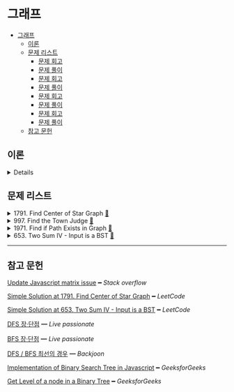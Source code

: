 # 그래프

- [그래프](#그래프)
  - [이론](#이론)
  - [문제 리스트](#문제-리스트)
    - [문제 회고](#문제-회고)
    - [문제 풀이](#문제-풀이)
    - [문제 회고](#문제-회고-1)
    - [문제 풀이](#문제-풀이-1)
    - [문제 회고](#문제-회고-2)
    - [문제 풀이](#문제-풀이-2)
    - [문제 회고](#문제-회고-3)
    - [문제 풀이](#문제-풀이-3)
  - [참고 문헌](#참고-문헌)

## 이론

<details>
<br/>

그래프는 2가지로 표현할 수 있다.

그래프의 정점을 나타내는 자료구조는 Map과 배열을 사용할 수 있는데,

이는 정점의 value가 숫자가 아니면 Map을 숫자면 배열을 사용해도 된다.

1. 인접 행렬    
   
    그래프의 정점 수가 n이라면, n x n의 2차원 배열 M을 생성한다.

       if(간선(vertexA, vertexB)가 존재하면)
          M[vertexA][vertexB] = 1
       else                                  
          M[vertexA][vertexB] = 0

    장점은

       정점과 간선의 Search 행위에 O(1) 소요된다.

    단점은

       간선의 수와 무관하게 n²개의 메모리 공간이 필요하다.

    필수 메소드의 시·공간 복잡도는

    |       | `insertVertex` | `insertEdge` | `deleteVertex` | `deleteEdge` | `adjacent` |
    | :---: | :------------: | :----------: | :------------: | :----------: | :--------: |
    | time  |    `O(n²)`     |    `O(1)`    |     `O(1)`     |    `O(1)`    |   `O(1)`   |
    | space |     `O(1)`     |    `O(1)`    |     `O(1)`     |    `O(1)`    |   `O(1)`   |

2. 인접 리스트
    
    배열의 인덱스는 그래프의 정점을 나타내며
    
    배열의 요소는 각각의 정점에 인접한 정점들을 연결 리스트로 표시한다.

    차수를 어떤 정점에 부속된 간선의 수를 말하는데, d라고 표현하겠다.

    장점은

       정점의 Search 행위에 O(1) 소요된다.

    단점은

       간선의 Search 행위에 O(d) 소요된다.

    필수 메소드의 시·공간 복잡도는

    |       | `insertVertex` | `insertEdge` | `deleteVertex` | `deleteEdge` | `adjacent` |
    | :---: | :------------: | :----------: | :------------: | :----------: | :--------: |
    | time  |     `O(1)`     |    `O(1)`    |     `O(1)`     |    `O(d)`    |   `O(d)`   |
    | space |     `O(d)`     |    `O(1)`    |     `O(1)`     |    `O(1)`    |   `O(1)`   |

그래프 탐색은

<table>
  <tr>
    <th></th>
    <th>DFS</th>
    <th>BFS</th>
  </tr>
  <tr>
    <td>순서</td>
    <td><img src="assets/dfs.png"/></td>
    <td><img src="assets/bfs.png"/></td>    
  </tr>
  <tr>
    <td>정의</td>
    <td>그래프에서 깊은 부분을 먼저 탐색</td>
    <td>시작 정점에서 가까운 정점을 먼저 탐색</td>
  </tr>
  <tr>
    <td>동작과정</td>
    <td>
       1. 시작 정점을 기억 공간에 저장<br/>
       2. 인접한 정점 중에 방문하지 않은 정점을 탐색 대상으로 재귀 호출<br/> 
       3. 목표 정점을 찾을 시 종료
    </td>
    <td>
       1. 인접한 정점 중에 방문하지 않은 정점을 모두 기억 공간에 저장<br/>  
       2. 기억 공간에서 정점을 꺼내 탐색의 대상이 되며<br/>
       3. 목표 정점을 찾을 시 종료
    </td>
  </tr>
</table>

그래프 탐색을 구현해보면서 특이점은

|                                    | DFS                                                                                                      | BFS                                                 |
| ---------------------------------- | -------------------------------------------------------------------------------------------------------- | --------------------------------------------------- |
| 알고리즘 구현                      | 재귀 또는 스택                                                                                           | -                                                   |
| 정점 기억 공간                     | 집합 또는 리스트                                                                                         | 큐                                                  |
| 정점 기억 공간의 요소              | 재귀 사용시, 방문한 정점<br/> 스택 사용시, 방문하지 않은 정점                                            | 방문하지 않은 정점                                  |
| 장점                               | 비교적 적은 정점을 기억하는 공간 필요                                                                    | 시작 정점에서 목표 정점까지 최단 경로를 보장        |
| 단점                               | 최단 경로를 보장하지 않음<br/>  목표에 이르는 경로가 다수일 때, DFS는 경로를 찾으면 탐색을 종료하기 때문 | 경로가 매우 길 경우, 많은 정점을 기억하는 공간 필요 |  |
| 해당 알고리즘만 사용해야 하는 경우 | 간선의 가중치가 1인 그래프에서<br/>가능한 모든 경로를 검색해야할 때                                      | 간선의 가중치가 1인 그래프에서<br/>최단 경로를 찾을 때  |

</details>

## 문제 리스트

<details>
<summary>1791. Find Center of Star Graph
  <a href="https://leetcode.com/problems/find-center-of-star-graph/">👊</a>
</summary>

### 문제 회고

처음 접근 방법은 인접 행렬을 사용하였다.

행렬에 표시된 간선의 합이 제일 큰 배열의 정점을 구하면 된다고 생각하였다.

하지만 `Time Limit Exceeded`에러가 발생하여서 인접 리스트를 사용하여 해결하였다.

연결 리스트의 size 필드를 활용하면 더 간단히 해결할 수 있었다.

### 문제 풀이

> `src\1791.js`에서 확인할 수 있다.

</details>

<details>
<summary>997. Find the Town Judge
  <a href="https://leetcode.com/problems/find-the-town-judge/">👊</a>
</summary>

### 문제 회고

테스트케이스들을 겪으면서 문제 의도를 이해할 수 있었다.

관련 파일에 명시한 테스트케이스들의 output을 확인하면 문제 의도를 이해할 수 있다.

### 문제 풀이

> `src\997.js`에서 확인할 수 있다.

</details>

</details>

<details>
<summary>1971. Find if Path Exists in Graph
  <a href="https://leetcode.com/problems/find-if-path-exists-in-graph/">👊</a>
</summary>

### 문제 회고

인접 행렬을 사용하니 정점의 수²의 메모리 공간 사용으로 `out of memory`의 런타임 에러가 발생했다.

인접 리스트를 사용하니 연결 리스트를 순회하여 인접한 정점을 가져와서 `Time Limit Exceeded` 에러가 발생했다.

따라서, 절충안으로 인접 행렬을 사용하되 각 정점의 배열에는 인접한 정점을 넣게 하였다.

<dl><dt>
하지만, <code>Time Limit Exceeded</code>에러가 다시 발생되어 해결 중이다.
</dt><dl>

### 문제 풀이

DFS를 사용하였다.

> `src\1971.js`에서 확인할 수 있다.

</details>

<details>
<summary>653. Two Sum IV - Input is a BST
  <a href="https://leetcode.com/problems/two-sum-iv-input-is-a-bst/">👊</a>
</summary>

### 문제 회고

처음 접근 방법은 노드를 level 별로 군집시켰다.

    Input:     
               root: [5, 3, 6, 2, 4, null, 7]
               k:    9

    cluster:   [ [5], [3, 6], [2, 4, 7] ]

노드의 자식들은 재귀로 순회하였다.

군집된 개체에 대한 결과값은 리트코드의 대표적 문제인 twoSum 문제를 활용하였다.

### 문제 풀이

> `src\653.js`에서 확인할 수 있다.

</details>

<hr/>

## 참고 문헌

[Update Javascript matrix issue](https://stackoverflow.com/questions/64669938/updating-an-element-in-javascript-2d-array-updates-entire-column) ━ *Stack overflow*

[Simple Solution at 1791. Find Center of Star Graph](https://leetcode.com/problems/find-center-of-star-graph/discuss/1108868/JavaScript-Map-%2B-Adjacent-List) ━ *LeetCode*

[Simple Solution at 653. Two Sum IV - Input is a BST](https://leetcode.com/problems/two-sum-iv-input-is-a-bst/discuss/1796620/JavaScript-98.82-Faster-Recursive-O(n)) ━ *LeetCode*

[DFS 장·단점](https://mjmjmj98.tistory.com/94) ━ *Live passionate*

[BFS 장·단점](https://mjmjmj98.tistory.com/95) ━ *Live passionate*

[DFS / BFS 최선의 경우](https://www.acmicpc.net/board/view/41543) ━ *Backjoon*

[Implementation of Binary Search Tree in Javascript](https://www.geeksforgeeks.org/implementation-binary-search-tree-javascript/) ━ *GeeksforGeeks*

[Get Level of a node in a Binary Tree](https://www.geeksforgeeks.org/get-level-of-a-node-in-a-binary-tree/) ━ *GeeksforGeeks*